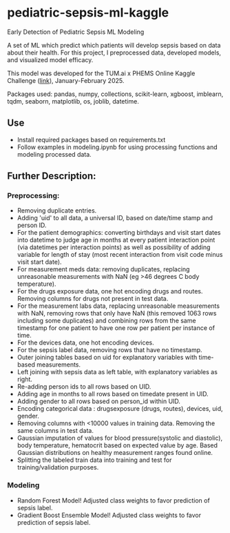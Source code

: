 # pediatric-sepsis-ml-kaggle

Early Detection of Pediatric Sepsis ML Modeling

A set of ML which predict which patients will develop sepsis based on data about their health. For this project, I preprocessed data, developed models, and visualized model efficacy.

This model was developed for the TUM.ai x PHEMS Online Kaggle Challenge ([link](https://www.kaggle.com/competitions/phems-hackathon-early-sepsis-prediction/l)), January-February 2025.

Packages used: pandas, numpy, collections, scikit-learn, xgboost, imblearn, tqdm, seaborn, matplotlib, os, joblib, datetime.

## Use
* Install required packages based on requirements.txt
* Follow examples in modeling.ipynb for using processing functions and modeling processed data.

## Further Description:
### Preprocessing:
* Removing duplicate entries.
* Adding 'uid' to all data, a universal ID, based on date/time stamp and person ID.
* For the patient demographics: converting birthdays and visit start dates into datetime to judge age in months at every patient interaction point (via datetimes per interaction points) as well as possibility of adding variable for length of stay (most recent interaction from visit code minus visit start date).
* For measurement meds data: removing duplicates, replacing unreasonable measurements with NaN (eg >46 degrees C body temperature).
* For the drugs exposure data, one hot encoding drugs and routes. Removing columns for drugs not present in test data.
* For the measurement labs data, replacing unreasonable measurements with NaN, removing rows that only have NaN (this removed 1063 rows including some duplicates) and combining rows from the same timestamp for one patient to have one row per patient per instance of time.
* For the devices data, one hot encoding devices.
* For the sepsis label data, removing rows that have no timestamp.
* Outer joining tables based on uid for explanatory variables with time-based measurements.
* Left joining with sepsis data as left table, with explanatory variables as right.
* Re-adding person ids to all rows based on UID.
* Adding age in months to all rows based on timedate present in UID.
* Adding gender to all rows based on person_id within UID.
* Encoding categorical data : drugsexposure (drugs, routes), devices, uid, gender.
* Removing columns with <10000 values in training data. Removing the same columns in test data.
* Gaussian imputation of values for blood pressure(systolic and diastolic), body temperature, hematocrit based on expected value by age. Based Gaussian distributions on healthy measurement ranges found online.
* Splitting the labeled train data into training and test for training/validation purposes.

### Modeling
* Random Forest Model! Adjusted class weights to favor prediction of sepsis label.
* Gradient Boost Ensemble Model! Adjusted class weights to favor prediction of sepsis label.
